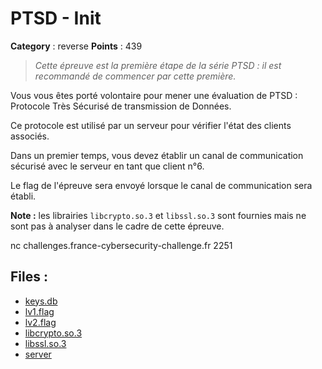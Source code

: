 # PTSD - Init

**Category** : reverse
**Points** : 439

> _Cette épreuve est la première étape de la série PTSD : il est recommandé de commencer par cette première._

Vous vous êtes porté volontaire pour mener une évaluation de PTSD : Protocole Très Sécurisé de transmission de Données.

Ce protocole est utilisé par un serveur pour vérifier l'état des clients associés.

Dans un premier temps, vous devez établir un canal de communication sécurisé avec le serveur en tant que client n°6.

Le flag de l'épreuve sera envoyé lorsque le canal de communication sera établi.

**Note :** les librairies `libcrypto.so.3` et `libssl.so.3` sont fournies mais ne sont pas à analyser dans le cadre de cette épreuve.

nc challenges.france-cybersecurity-challenge.fr 2251

## Files : 
 - [keys.db](./keys.db)
 - [lv1.flag](./lv1.flag)
 - [lv2.flag](./lv2.flag)
 - [libcrypto.so.3](./libcrypto.so.3)
 - [libssl.so.3](./libssl.so.3)
 - [server](./server)


